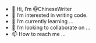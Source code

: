 - 👋 Hi, I’m @ChineseWriter
- 👀 I’m interested in writing code.
- 🌱 I’m currently learning ...
- 💞️ I’m looking to collaborate on ...
- 📫 How to reach me ...

<!---
ChineseWriter/ChineseWriter is a ✨ special ✨ repository because its `README.md` (this file) appears on your GitHub profile.
You can click the Preview link to take a look at your changes.
--->

